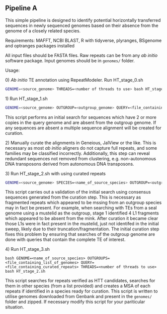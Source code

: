 ## Pipeline A

This simple pipeline is designed to identify potential horizontally transferred sequences in newly sequenced genomes based on their absence from the genome of a closely related species.

Requirements: MAFFT, NCBI BLAST, R with tidyverse, plyranges, BSgenome and optranges packages installed

All input files should be FASTA files. Raw repeats can be from any *ab initio* software package. Input genomes should be in `genomes/` folder.

Usage:

0\) *Ab initio* TE annotation using RepeatModeler. Run HT_stage_0.sh

```bash
GENOME=<source_genome> THREADS=<number of threads to use> bash HT_stage_0.sh 
```

1\) Run HT_stage_1.sh

```bash
GENOME=<source_genome> OUTGROUP=<outgroup_genome> QUERY=<file_containing_raw_repeats> THREADS=<number of threads to use> bash HT_stage_1.sh
```

This script performs an initial search for sequences which have 2 or more copies in the query genome and are absent from the outgroup genome. If any sequences are absent a multiple sequence alignment will be created for curation.

2\) Manually curate the alignments in Geneious, JalView or the like. This is necessary as most *ab initio* aligners do not capture full repeats, and some families may be classified incorrectly. Additionally, this step can reveal redundant sequences not removed from clustering, e.g. non-autonomous DNA transposons derived from autonomous DNA transposons.

3\) Run HT_stage_2.sh with using curated repeats

```bash
GENOME=<source_genome> SPECIES=<name_of_source_species> OUTGROUP=<outgroup_genome> QUERY=<file_containing_curated_repeats> THREADS=<number of threads to use> bash HT_stage_2.sh
```

This script carries out a validation of the initial search using consensus sequences generated from the curation step. This is necessary as fragmented repeats which appeared to be mssing from an outgroup species may in fact be present. For example, when searching with TEs from a seal genome using a mustelid as the outgroup, stage 1 identified 4 L1 fragments which appeared to be absent from the mink. After curation it became clear those L1s were in fact present in the mustelid, just not identifed in the initial sweep, likely due to their truncation/fragmentation. The initial curation step fixes this problem by ensuring that searches of the outgroup genome are done with queries that contain the complete TE of interest.

4\) Run HT_stage_3.sh

```
bash GENOME=<name_of_source_species> OUTGROUPS=<file_containing_list_of_genomes> QUERY=<file_containing_curated_repeats> THREADS=<number of threads to use> bash HT_stage_2.sh
```

This script searches for repeats verified as HTT candidates, searches for them in other species (from a list provided) and creates a MSA of each repeats if identified in a species ready for curation. This script is written to utilise genomes downloaded from Genbank and present in the `genomes/` folder and zipped. If necessary modify this script for your pariticular situation.
